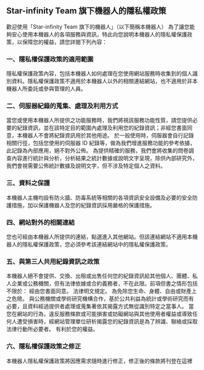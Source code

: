 ## Star-infinity Team 旗下機器人的隱私權政策

歡迎使用「Star-infinity Team 旗下的機器人」（以下簡稱本機器人） 為了讓您能夠安心使用本機器人的各項服務與資訊，特此向您說明本機器人的隱私權保護政策，以保障您的權益，請您詳閱下列內容：


### 一、隱私權保護政策的適用範圍

隱私權保護政策內容，包括本機器人如何處理在您使用網站服務時收集到的個人識別資料。隱私權保護政策不適用於本機器人以外的相關連結網站，也不適用於非本機器人所委託或參與管理的人員。
### 二、伺服器紀錄的蒐集、處理及利用方式

當您或使用本機器人所提供之功能服務時，我們將視該服務功能性質，請您提供必要的紀錄資訊，並在該特定目的範圍內處理及利用您的紀錄資訊；非經您書面同意，本機器人不會將紀錄資訊用於其他用途。 於一般使用時，伺服器會自行記錄相關行徑，包括您使用的伺服器 ID 紀錄等，做為我們增進服務功能的參考依據，此記錄為內部應用，絕不對外公佈。 為提供精確的服務，我們會將收集的問卷調查內容進行統計與分析，分析結果之統計數據或說明文字呈現，除供內部研究外，我們會視需要公佈統計數據及說明文字，但不涉及特定個人之資料。
### 三、資料之保護

本機器人主機均設有防火牆、防毒系統等相關的各項資訊安全設備及必要的安全防護措施，加以保護機器人及您的紀錄資訊採用嚴格的保護措施。
### 四、網站對外的相關連結

您也可經由本機器人所提供的連結，點選進入其他網站。但該連結網站不適用本機器人的隱私權保護政策，您必須參考該連結網站中的隱私權保護政策。
### 五、與第三人共用紀錄資訊之政策

本機器人絕不會提供、交換、出租或出售任何您的紀錄資訊給其他個人、團體、私人企業或公務機關，但有法律依據或合約義務者，不在此限。前項但書之情形包括不限於： 經由您書面同意。 法律明文規定。 為免除您生命、身體、自由或財產上之危險。 與公務機關或學術研究機構合作，基於公共利益為統計或學術研究而有必要，且資料經過提供者處理或蒐集著依其揭露方式無從識別特定之當事人。 當您在網站的行為，違反服務條款或可能損害或妨礙網站與其他使用者權益或導致任何人遭受損害時，經網站管理單位研析揭露您的紀錄資訊是為了辨識、聯絡或採取法律行動所必要者。 有利於您的權益。
### 六、隱私權保護政策之修正

本機器人隱私權保護政策將因應需求隨時進行修正，修正後的條款將刊登在這裡
